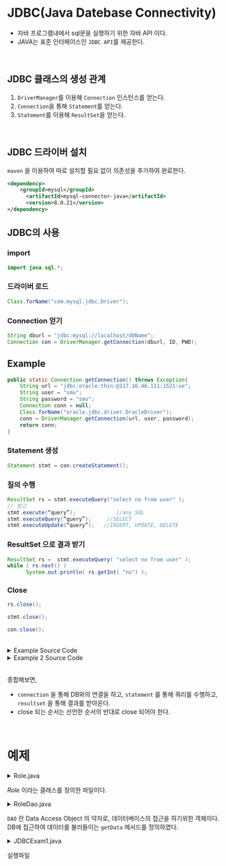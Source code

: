# JDBC(Java Datebase Connectivity)

* 자바 프로그램내에서 sql문을 실행하기 위한 자바 API 이다.
* JAVA는 표준 인터페이스인 `JDBC API`를 제공한다.

<br>

## JDBC 클래스의 생성 관계
1. `DriverManager`를 이용해 `Connection` 인스턴스를 얻는다.
2. `Connection`을 통해 `Statement`를 얻는다.
3. `Statement`를 이용해 `ResultSet`을 얻는다.

<br>

## JDBC 드라이버 설치
`maven` 을 이용하여 따로 설치할 필요 없이 의존성을 추가하여 완료한다.

```xml
<dependency>
    <groupId>mysql</groupId>
	  <artifactId>mysql-connector-java</artifactId>
	  <version>8.0.21</version>
</dependency>

```

## JDBC의 사용

### import

```java
import java.sql.*;
```
### 드라이버 로드

```java
Class.forName("com.mysql.jdbc.Driver");
```
### Connection 얻기

```java
String dburl = "jdbc:mysql://localhost/dbName";
Connection con = DriverManager.getConnection(dburl, ID, PWD);
```

## Example 
```java
public static Connection getConnection() throws Exception{
	String url = "jdbc:oracle:thin:@117.16.46.111:1521:xe";
	String user = "smu";
	String password = "smu";
	Connection conn = null;
	Class.forName("oracle.jdbc.driver.OracleDriver");
	conn = DriverManager.getConnection(url, user, password);
	return conn;
}
```

### Statement 생성

```java
Statement stmt = con.createStatement();
```


### 질의 수행

```java
ResultSet rs = stmt.executeQuery("select no from user" );
// 참고
stmt.execute(“query”);             //any SQL
stmt.executeQuery(“query”);     //SELECT
stmt.executeUpdate(“query”);   //INSERT, UPDATE, DELETE
```

### ResultSet 으로 결과 받기

```java
ResultSet rs =  stmt.executeQuery( "select no from user" );
while ( rs.next() )
      System.out.println( rs.getInt( "no") );

```

### Close

```java
rs.close();

stmt.close();

con.close();
```

<br>


<details>
<summary>Example Source Code</summary>
<div markdown="1">

```java
public List<GuestBookVO> getGuestBookList(){
		List<GuestBookVO> list = new ArrayList<>();
		GuestBookVO vo = null;
		Connection conn = null;
		PreparedStatement ps = null;
		ResultSet rs = null;
		try{
			conn = DBUtil.getConnection();  // 접속
			String sql = "select * from guestbook";
			ps = conn.prepareStatement(sql); // statement 객체 얻기
			rs = ps.executeQuery(); // 실행
			while(rs.next()){
				vo = new GuestBookVO();
				vo.setNo(rs.getInt(1));
				vo.setId(rs.getString(2));
				vo.setTitle(rs.getString(3));
				vo.setConetnt(rs.getString(4));
				vo.setRegDate(rs.getString(5));
				list.add(vo);
			}
		}catch(Exception e){
			e.printStackTrace();
		}finally {
			DBUtil.close(conn, ps, rs); // 닫기
		}		
		return list;		
	}
```

</div>
</details>

<details>
<summary>Example 2 Source Code</summary>
<div markdown="1">

```java
public int addGuestBook(GuestBookVO vo){
		int result = 0;
		Connection conn = null;
		PreparedStatement ps = null;
		try{
			conn = DBUtil.getConnection();
			String sql = "insert into guestbook values("
					+ "guestbook_seq.nextval,?,?,?,sysdate)";
			ps = conn.prepareStatement(sql);
			ps.setString(1, vo.getId());
			ps.setString(2, vo.getTitle());
			ps.setString(3, vo.getConetnt());
			result = ps.executeUpdate();
		}catch(Exception e){
			e.printStackTrace();
		}finally {
			DBUtil.close(conn, ps);
		}
		
		return result;
	}
```
</div>
</details>

<br>

종합해보면, 
* `connection` 을 통해 DB와의 연결을 하고, `statement` 를 통해 
쿼리를 수행하고, `resultset` 을 통해 결과를 받아온다.  
* close 되는 순서는 선언한 순서의 반대로 close 되어야 한다.

<br>

# 예제

<details>
<summary>Role.java</summary>
<div markdown="1">

```java
package rok.jdbcexam.dto;

public class Role {
	private Integer roleId;
	private String description;

	public Role() {
		
	}
	
	public Role(Integer roleId, String description) {
		super();
		this.roleId = roleId;
		this.description = description;
	}
	public Integer getRoldId() {
		return roleId;
	}
	public void setRoldId(Integer roldId) {
		this.roleId = roldId;
	}
	public String getDescription() {
		return description;
	}
	public void setDescription(String description) {
		this.description = description;
	}

	@Override
	public String toString() {
		return "Role [roleId=" + roleId + ", description=" + description + "]";
	}

}

```

</div>
</details>

_Role_ 이라는 클래스를 정의한 파일이다.

<details>
<summary>RoleDao.java</summary>
<div markdown="1">

```java
package rok.jdbcexam.dao;

import java.sql.ResultSet;
import java.sql.SQLException;
import java.sql.PreparedStatement;
import java.sql.Connection;
import java.sql.DriverManager;

import rok.jdbcexam.dto.Role;

public class RoleDao {
	private static String dburl = "jdbc:mysql://localhost:3306/connectdb?useSSL=false&serverTimezone=UTC";
	private static String dbUser= "connectuser";
	private static String dbpasswd = "connect123!@#";
	// roleID에 해당하는 데이터를 한 건 가져오는 메서드
	public Role getRole(Integer roleId) {
		Role role = null;
		Connection conn = null;
		PreparedStatement ps = null;
		ResultSet rs = null;
		
		try {
			Class.forName("com.mysql.cj.jdbc.Driver");
			conn = DriverManager.getConnection(dburl, dbUser, dbpasswd);
			String sql = "SELECT role_id, description FROM role WHERE role_id = ?";
			ps = conn.prepareStatement(sql);
			ps.setInt(1, roleId);   // ? 의 인덱스를 첫번째 인자로 받아들임 
            // 즉 첫번째 물음표에 roleId를 입력하여 쿼리를 실행
			rs = ps.executeQuery();
			
			if(rs.next()) {
				int id = rs.getInt("role_id");
				String description = rs.getString(2);
				role = new Role(id, description);
			}
		} catch(Exception e) {
			e.printStackTrace();
		} finally {
			if(rs != null) {
				try {
					rs.close();
				} catch (SQLException e) {
					e.printStackTrace();
				}
			}
		}
		
		return role;
	}

}

```

</div>
</details>

`DAO` 란 Data Access Object 의 약자로, 데이터베이스의 접근을 하기위한 객체이다. DB에 접근하여 데이터를 불러들이는 `getData` 메서드를 정의하였다.

<details>
<summary>JDBCExam1.java</summary>
<div markdown="1">

```java
package rok.jdbcexam;

import rok.jdbcexam.dao.RoleDao;
import rok.jdbcexam.dto.Role;

public class JDBCExam1 {
	public static void main(String[] args) {
		RoleDao dao = new RoleDao();
		Role role = dao.getRole(100);
		System.out.println(role);
		
	}

}

```

</div>
</details>

실행파일